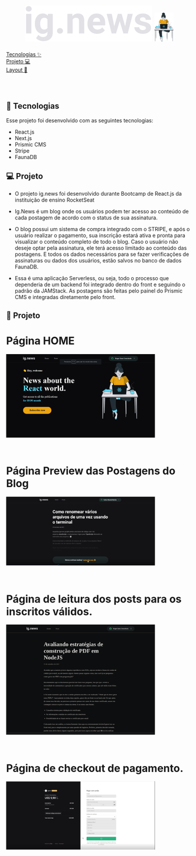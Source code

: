 <h1 align="center">
   <img alt="IgNews" src="https://github.com/rogersene/IgNews/blob/master/public/images/logo.png">
    <img alt="proffy-2" src="https://github.com/rogersene/IgNews/blob/master/public/images/avatar.svg" width="10%">
</h1>


  <a href="#-tecnologias">Tecnologias :sparkles:</a>&nbsp;&nbsp;&nbsp;&nbsp;&nbsp;&nbsp; <br>
  <a href="#-projeto">Projeto  :computer:</a>&nbsp;&nbsp;&nbsp; &nbsp;&nbsp;&nbsp; <br>
  <a href="#-layout">Layout :flower_playing_cards:</a>&nbsp;&nbsp;&nbsp;&nbsp;&nbsp;&nbsp;
  
  
  

<br>

<br>


## 🚀 Tecnologias

Esse projeto foi desenvolvido com as seguintes tecnologias:

- React.js
- Next.js
- Prismic CMS
- Stripe
- FaunaDB


## 💻 Projeto
- O projeto ig.news foi desenvolvido durante Bootcamp de React.js da instituição de ensino RocketSeat 
- Ig.News é um blog onde os usuários podem ter acesso ao conteúdo de cada postagem de acordo com o status de sua assinatura.
- O blog possui um sistema de compra integrado com o STRIPE, e após o usuário realizar o pagamento, sua inscrição estará ativa e pronta para visualizar o conteúdo completo de todo o blog. Caso o usuário não deseje optar pela assinatura, ele terá acesso limitado ao conteúdo das postagens. E todos os dados necessários para se fazer verificações de assinaturas ou dados dos usuários, estão salvos no banco de dados FaunaDB.

- Essa é uma aplicação Serverless, ou seja, todo o processo que dependeria de um backend foi integrado dentro do front e seguindo o padrão da JAMStack.
As postagens são feitas pelo painel do Prismic CMS e integradas diretamente pelo front.

## :flower_playing_cards: Projeto


<p align="center">
   <h1>Página HOME</h1>
  <img alt="Home" src="https://github.com/rogersene/IgNews/blob/master/public/images/Layout/Ignews%20Home.png" width="80%">
</p>

<br>

<p align="center">
  <h1>Página Preview das Postagens do Blog</h1>
  <img alt="Preview Post" src="https://github.com/rogersene/IgNews/blob/master/public/images/Layout/PreviewReadPost.png" width="80%">
</p>

<br>

<p align="center">
    <h1>Página de leitura dos posts para os inscritos válidos.</h1>
    <img alt="ReadPost" src="https://github.com/rogersene/IgNews/blob/master/public/images/Layout/ReadPost.png" width="80%">
</p>

<br>
<p align="center">
  <h1>Página de checkout de pagamento.</h1>
  <img alt="Checkout Stripe" src="https://github.com/rogersene/IgNews/blob/master/public/images/Layout/Stripe.png" width="80%">
</p>
 





